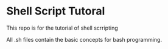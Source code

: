 # Shell Script Tutoral
This repo is for the tutorial of shell scrripting

All .sh files contain the basic concepts for bash programming.
